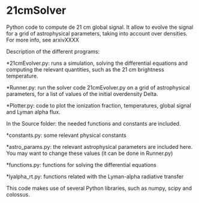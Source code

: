 # 21cmSolver

Python code to compute de 21 cm global signal. It allow to evolve the signal for a grid of astrophysical parameters, taking into account over densities.
For more info, see arxivXXXX

Description of the different programs:

*21cmEvolver.py: runs a simulation, solving the differential equations and computing the relevant quantities, such as the 21 cm brightness temperature.

*Runner.py: run the solver code 21cmEvolver.py on a grid of astrophysical parameters, for a list of values of the initial overdensity Delta.

*Plotter.py: code to plot the ionization fraction, temperatures, global signal and Lyman alpha flux.

In the Source folder: the needed functions and constants are included.

*constants.py: some relevant physical constants

*astro_params.py: the relevant astrophysical parameters are included here. You may want to change these values (it can be done in Runner.py)

*functions.py: functions for solving the differential equations

*lyalpha_rt.py: functions related with the Lyman-alpha radiative transfer

This code makes use of several Python libraries, such as numpy, scipy and colossus.
